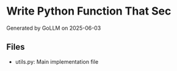 # Write Python Function That Sec

Generated by GoLLM on 2025-06-03

## Files

- utils.py: Main implementation file

